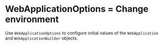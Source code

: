 # WebApplicationOptions = Change environment

Use ```WebApplicationOptions``` to configure initial values of the ```WebApplication``` and ```WebApplicationBuilder``` objects.

